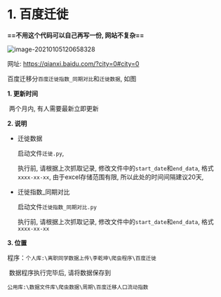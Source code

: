 # 1. 百度迁徙

**==不用这个代码可以自己再写一份, 网站不复杂==**

![image-20210105120658328](C:%5CUsers%5C12602%5CDesktop%5CGit%5Cpachong%5C%E7%99%BE%E5%BA%A6%E8%BF%81%E5%BE%99%5CREADME%5Cimage-20210105120658328.png)

网址: https://qianxi.baidu.com/?city=0#city=0

百度迁移分`百度迁徙指数_同期对比`和`迁徙数据`, 如图

**1. 更新时间**

​	两个月内, 有人需要最新立即更新

**2. 说明**

- 迁徙数据

  启动文件`迁徙.py`,

  执行前, 请根据上次抓取记录, 修改文件中的`start_date`和`end_data`, 格式`xxxx-xx-xx`, 由于excel存储范围有限, 所以此处的时间间隔建议20天, 

- 迁徙指数_同期对比

  启动文件`迁徙指数_同期对比.py`

  执行前, 请根据上次抓取记录, 修改文件中的`start_date`和`end_data`, 格式`xxxx-xx-xx`

**3. 位置**

​	程序：`个人库:\离职同学数据上传\李乾坤\爬虫程序\百度迁徙`

​    数据程序执行完毕后, 请将数据保存到

​	`公用库:\数据文件库\爬虫数据\周期\百度迁移人口流动指数`